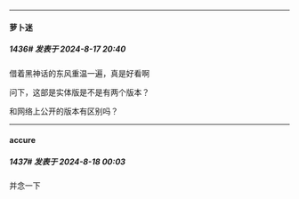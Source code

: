 ﻿
*****

####  萝卜迷  
##### 1436#       发表于 2024-8-17 20:40

借着黑神话的东风重温一遍，真是好看啊

问下，这部是实体版是不是有两个版本？

和网络上公开的版本有区别吗？


*****

####  accure  
##### 1437#       发表于 2024-8-18 00:03

并念一下

